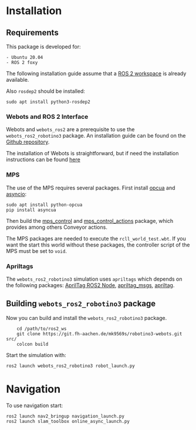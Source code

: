 # Installation
## Requirements
This package is developed for:

    - Ubuntu 20.04
    - ROS 2 foxy

The following installation guide assume that a [ROS 2 workspace](https://docs.ros.org/en/foxy/Installation/Ubuntu-Install-Debians.html) is already available.

Also `rosdep2` should be installed:

    sudo apt install python3-rosdep2
### Webots and ROS 2 Interface
Webots and `webots_ros2` are a prerequisite to use the `webots_ros2_robotino3` package. An installation
guide can be found on the [Github repository](https://github.com/cyberbotics/webots_ros2/wiki/Build-and-Install).

The installation of Webots is straightforward, but if need the installation instructions can be found [here](https://www.cyberbotics.com/doc/guide/installing-webots)

### MPS
The use of the MPS requires several packages. First install [opcua](https://github.com/FreeOpcUa/python-opcua) and
[asyncio](https://github.com/FreeOpcUa/python-opcua):

    sudo apt install python-opcua
    pip install asyncua

Then build the [mps_control](https://git.fh-aachen.de/maskor/mps_control) and [mps_control_actions](https://git.fh-aachen.de/maskor/mps_control_actions)
package, which provides among others Conveyor actions.

The MPS packages are needed to execute the `rcll_world_test.wbt`. If you want the start this world without these packages,
the controller script of the MPS must be set to `void`.



### Apriltags
The `webots_ros2_robotino3` simulation uses `apriltags` which depends on the following packages:
    [AprilTag ROS2 Node](https://github.com/christianrauch/apriltag_ros),
    [apriltag_msgs](https://github.com/christianrauch/apriltag_msgs),
    [apriltag](https://github.com/christianrauch/apriltag).



## Building `webots_ros2_robotino3` package

Now you can build and install the `webots_ros2_robotino3` package.

        cd /path/to/ros2_ws
        git clone https://git.fh-aachen.de/mk9569s/robotino3-webots.git src/
        colcon build

Start the simulation with:

    ros2 launch webots_ros2_robotino3 robot_launch.py

# Navigation

To use navigation start:

    ros2 launch nav2_bringup navigation_launch.py
    ros2 launch slam_toolbox online_async_launch.py
